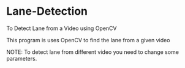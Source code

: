 # Lane-Detection
To Detect Lane from a Video using OpenCV

This program is uses OpenCV to find the lane from a given video

NOTE:
To detect lane from different video you need to change some parameters.
